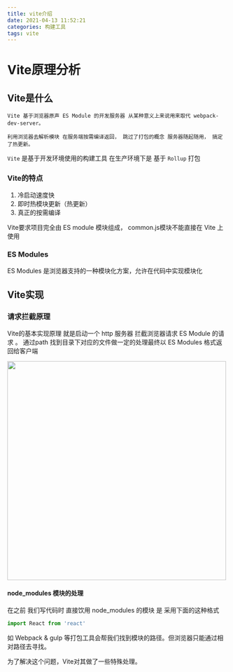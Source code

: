 ```yaml
---
title: vite介绍
date: 2021-04-13 11:52:21
categories: 构建工具
tags: vite
---
```


# Vite原理分析

## Vite是什么

```
Vite 基于浏览器原声 ES Module 的开发服务器 从某种意义上来说用来取代 webpack-dev-server。

利用浏览器去解析模块 在服务端按需编译返回， 跳过了打包的概念 服务器随起随用， 搞定了热更新。

```
`Vite` 是基于开发环境使用的构建工具 在生产环境下是 基于 `Rollup` 打包

### Vite的特点
1. 冷启动速度快
2. 即时热模块更新（热更新）
3. 真正的按需编译

Vite要求项目完全由 ES module 模块组成， common.js模块不能直接在 Vite 上使用

### ES Modules
ES Modules 是浏览器支持的一种模块化方案，允许在代码中实现模块化


## Vite实现

### 请求拦截原理
Vite的基本实现原理 就是启动一个 http 服务器 拦截浏览器请求 ES Module 的请求 。 通过path 找到目录下对应的文件做一定的处理最终以 ES Modules 格式返回给客户端


<img src="https://p1-juejin.byteimg.com/tos-cn-i-k3u1fbpfcp/3157aa930e1f44eaa501412b9f4ea576~tplv-k3u1fbpfcp-zoom-1.image" width="500">

#### node_modules 模块的处理
在之前 我们写代码时 直接饮用 node_modules 的模块 是 采用下面的这种格式

```js
import React from 'react'
```
如 Webpack & gulp 等打包工具会帮我们找到模块的路径。但浏览器只能通过相对路径去寻找。

为了解决这个问题，Vite对其做了一些特殊处理。




